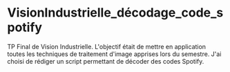 # VisionIndustrielle_décodage_code_spotify
TP Final de Vision Industrielle. L'objectif était de mettre en application toutes les techniques de traitement d'image apprises lors du semestre. J'ai choisi de rédiger un script permettant de décoder des codes Spotify.
